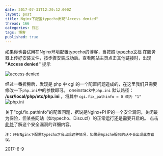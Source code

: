 ```yaml
---
date: 2017-07-31T12:20:12.000Z
layout: post
title: Nginx下配置typecho出现"Access denied"
thread: 166
categories: 日志
tags: 博客
published: true
---
```



如果你也尝试用在Nginx环境配置typecho的博客，当按照 [typecho文档](http://docs.typecho.org/doku.php) 在服务器上传好安装文件，按步骤安装成功后。查看网站主页点击其他链接时，出现 **"Access denied"** 提示

![access denied](http://oqnsxsykk.bkt.clouddn.com/access%20denied.jpg)

经过一番折腾后，发现是 php 中 cgi 的一个配置问题造成的，在这里我们只需要修改一下`php.ini`中的参数即可。
oneinstack中` php.ini ` 默认路径： **/usr/local/php/etc/php.ini** ，将其中  ` cgi.fix_pathinfo = 0 改为 "1" ` 
![php.ini](http://oqnsxsykk.bkt.clouddn.com/vim%20php.jpg)


关于"cgi.fix_pathinfo"的配置问题，据说是Nginx+PHP的一个安全漏洞，关闭最为保险，但某些网站（如typecho、Discuz!）的正常运行还是需要开启的。
点击[此处](http://www.laruence.com/2010/05/20/1495.html)了解这个安全漏洞的详细内容。

	注：只有Nginx下配置typecho才会出现这种情况，如果是Apache服务的话不会出现此类错误。

2017-6-9
